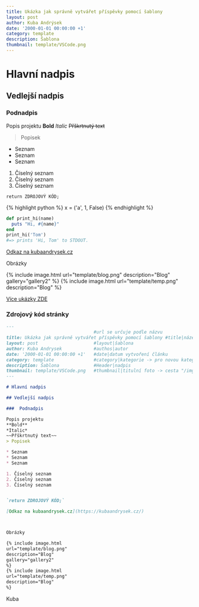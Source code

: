 ```yaml
---
title: Ukázka jak správně vytvářet příspěvky pomocí šablony
layout: post
author: Kuba Andrýsek
date: '2000-01-01 00:00:00 +1'
category: template
description: Šablona
thumbnail: template/VSCode.png
---
```


# Hlavní nadpis

## Vedlejší nadpis

###  Podnadpis

Popis projektu
**Bold**
*Italic*
~~Přškrtnutý text~~
> Popisek

* Seznam
* Seznam
* Seznam

1. Číselný seznam
2. Číselný seznam
3. Číselný seznam


`return ZDROJOVÝ KÓD;`

{% highlight python %}
x = ('a', 1, False)
{% endhighlight %}

```ruby
def print_hi(name)
  puts "Hi, #{name}"
end
print_hi('Tom')
#=> prints 'Hi, Tom' to STDOUT.
```

[Odkaz na kubaandrysek.cz](https://kubaandrysek.cz/)



Obrázky

{% include image.html
url="template/blog.png"
description="Blog"
gallery="gallery2"
%}
{% include image.html
url="template/temp.png"
description="Blog"
%}

[Více ukázky ZDE]({{site.url}}{{site.baseurl}}/styleguide)
### Zdrojový kód stránky
```markdown
---
                                 #url se určuje podle názvu
title: Ukázka jak správně vytvářet příspěvky pomocí šablony #title|název článku   
layout: post                     #layout|šablona
author: Kuba Andrysek            #authos|autor
date: '2000-01-01 00:00:00 +1'   #date|datum vytvoření článku
category: template               #category|kategorie -> pro novou kategorii je potřeba vytvořit stránku v "categories"
description: Šablona             #Header|nadpis
thumbnail: template/VSCode.png   #thumbnail|titulní foto -> cesta "/img/blog/*nazev-clanku*/Kolo.png
--- 

# Hlavní nadpis

## Vedlejší nadpis

###  Podnadpis

Popis projektu
**Bold**
*Italic*
~~Přškrtnutý text~~
> Popisek

* Seznam
* Seznam
* Seznam

1. Číselný seznam
2. Číselný seznam
3. Číselný seznam


`return ZDROJOVÝ KÓD;`

[Odkaz na kubaandrysek.cz](https://kubaandrysek.cz/)



Obrázky

{% include image.html
url="template/blog.png"
description="Blog"
gallery="gallery2"
%}
{% include image.html
url="template/temp.png"
description="Blog"
%}
```
Kuba